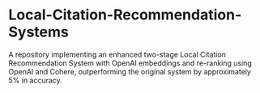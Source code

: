 # Local-Citation-Recommendation-Systems
A repository implementing an enhanced two-stage Local Citation Recommendation System with OpenAI embeddings and re-ranking using OpenAI and Cohere, outperforming the original system by approximately 5% in accuracy.
